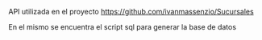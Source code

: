 API utilizada en el proyecto https://github.com/ivanmassenzio/Sucursales

En el mismo se encuentra el script sql para generar la base de datos
